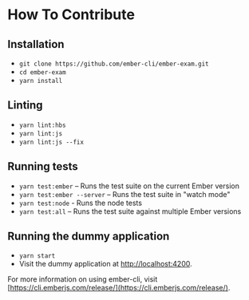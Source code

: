 # How To Contribute

## Installation

- `git clone https://github.com/ember-cli/ember-exam.git`
- `cd ember-exam`
- `yarn install`

## Linting

- `yarn lint:hbs`
- `yarn lint:js`
- `yarn lint:js --fix`

## Running tests

- `yarn test:ember` – Runs the test suite on the current Ember version
- `yarn test:ember --server` – Runs the test suite in "watch mode"
- `yarn test:node` - Runs the node tests
- `yarn test:all` – Runs the test suite against multiple Ember versions

## Running the dummy application

- `yarn start`
- Visit the dummy application at [http://localhost:4200](http://localhost:4200).

For more information on using ember-cli, visit [https://cli.emberjs.com/release/](https://cli.emberjs.com/release/).
